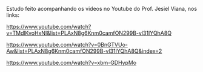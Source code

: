 Estudo feito acompanhando os videos no Youtube do Prof. Jesiel Viana, nos links:

https://www.youtube.com/watch?v=TMdlKvoHxNI&list=PLAxN8g6Knm0camfON299B-vl31IYQhA8Q

https://www.youtube.com/watch?v=0BnGTVUo-Aw&list=PLAxN8g6Knm0camfON299B-vl31IYQhA8Q&index=2

https://www.youtube.com/watch?v=xbm-GDHypMo

